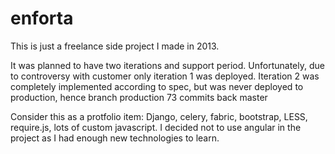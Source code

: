 enforta
=======

This is just a freelance side project I made in 2013. 

It was planned to have two iterations and support period. 
Unfortunately, due to controversy with customer only iteration 1 was deployed.
Iteration 2 was completely implemented according to spec, but was never deployed to production, hence branch production
73 commits back master

Consider this as a protfolio item: Django, celery, fabric, bootstrap, LESS, require.js, lots of custom javascript.
I decided not to use angular in the project as I had enough new technologies to learn.
